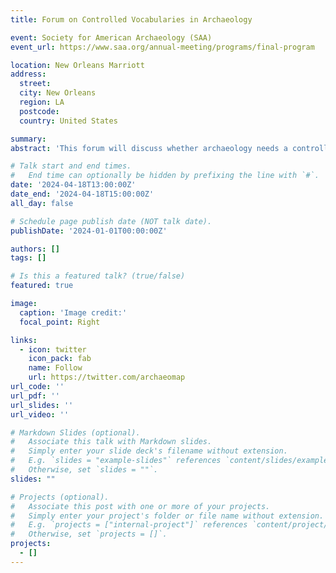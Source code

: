 ```yaml
---
title: Forum on Controlled Vocabularies in Archaeology 

event: Society for American Archaeology (SAA)
event_url: https://www.saa.org/annual-meeting/programs/final-program

location: New Orleans Marriott
address:
  street: 
  city: New Orleans
  region: LA
  postcode: 
  country: United States

summary: 
abstract: 'This forum will discuss whether archaeology needs a controlled vocabulary. Controlled vocabularies are agreed, dynamic sets of single- or multiple-word phrases used as key research terms. These exist for other disciplines, including psychology, chemistry and astronomy, with agreed sets of standardized keywords for journal articles.'

# Talk start and end times.
#   End time can optionally be hidden by prefixing the line with `#`.
date: '2024-04-18T13:00:00Z'
date_end: '2024-04-18T15:00:00Z'
all_day: false

# Schedule page publish date (NOT talk date).
publishDate: '2024-01-01T00:00:00Z'

authors: []
tags: []

# Is this a featured talk? (true/false)
featured: true

image:
  caption: 'Image credit:'
  focal_point: Right

links:
  - icon: twitter
    icon_pack: fab
    name: Follow
    url: https://twitter.com/archaeomap
url_code: ''
url_pdf: ''
url_slides: ''
url_video: ''

# Markdown Slides (optional).
#   Associate this talk with Markdown slides.
#   Simply enter your slide deck's filename without extension.
#   E.g. `slides = "example-slides"` references `content/slides/example-slides.md`.
#   Otherwise, set `slides = ""`.
slides: ""

# Projects (optional).
#   Associate this post with one or more of your projects.
#   Simply enter your project's folder or file name without extension.
#   E.g. `projects = ["internal-project"]` references `content/project/deep-learning/index.md`.
#   Otherwise, set `projects = []`.
projects:
  - []
---
```


